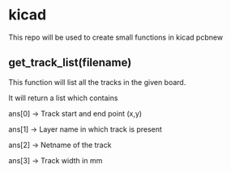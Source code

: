 # kicad

This repo will be used to create small functions in kicad pcbnew

## get_track_list(filename)
This function will list all the tracks in the given board.

It will return a list which contains 

ans[0] -> Track start and end point (x,y)

ans[1] -> Layer name in which track is present

ans[2] -> Netname of the track

ans[3] -> Track width in mm
